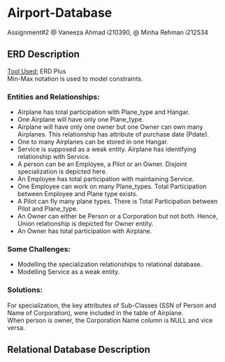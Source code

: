 # Airport-Database
Assignment#2 @ Vaneeza Ahmad i210390, @ Minha Rehman i212534

<h2>ERD Description</h2>
<u>Tool Used:</u> ERD Plus <br>
Min-Max notation is used to model constraints.<br>

<h3>Entities and Relationships:</h3>
<ul><li>Airplane has total participation with Plane_type and Hangar.</li>
<li>One Airplane will have only one Plane_type.</li> 
<li>Airplane will have only one owner but one Owner can own many Airplanes. This relationship has attribute of purchase date (Pdate).</li>
<li>One to many Airplanes can be stored in one Hangar.</li>
<li>Service is supposed as a weak entity. Airplane has identifying relationship with Service.</li>
<li>A person can be an Employee, a Pilot or an Owner. Disjoint specialization is depicted here.</li>
<li>An Employee has total participation with maintaining Service.</li>
<li>One Employee can work on many Plane_types. Total Participation between Employee and Plane type exists.</li>
<li>A Pilot can fly many plane types. There is Total Participation between Pilot and Plane_type.</li>
<li>An Owner can either be Person or a Corporation but not both. Hence, Union relationship is depicted for Owner entity.</li>
<li>An Owner has total participation with Airplane.</li>
</ul>

<h3>Some Challenges:</h3>
<ul><li>Modelling the specialization relationships to relational database.</li>
<li>Modelling Service as a weak entity.</li></ul>

<h3>Solutions:</h3>
For specialization, the key attributes of Sub-Classes (SSN of Person and Name of Corporation), were included in the table of Airplane.<br> 
When person is owner, the Corporation Name column is NULL and vice versa.

<h2>Relational Database Description</h2>

